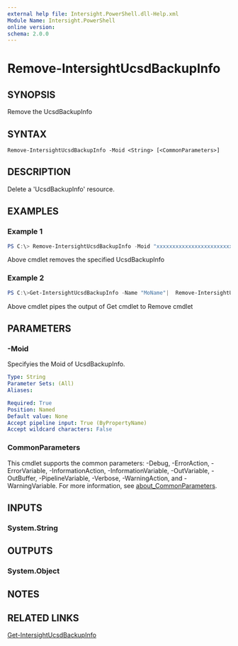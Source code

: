 ```yaml
---
external help file: Intersight.PowerShell.dll-Help.xml
Module Name: Intersight.PowerShell
online version:
schema: 2.0.0
---
```


# Remove-IntersightUcsdBackupInfo

## SYNOPSIS
Remove the UcsdBackupInfo

## SYNTAX

```
Remove-IntersightUcsdBackupInfo -Moid <String> [<CommonParameters>]
```

## DESCRIPTION
Delete a &apos;UcsdBackupInfo&apos; resource.

## EXAMPLES

### Example 1
```powershell
PS C:\> Remove-IntersightUcsdBackupInfo -Moid "xxxxxxxxxxxxxxxxxxxxxxxxxxx"
```
Above cmdlet removes the specified UcsdBackupInfo 

### Example 2
```powershell
PS C:\>Get-IntersightUcsdBackupInfo -Name "MoName"|  Remove-IntersightUcsdBackupInfo
```
Above cmdlet pipes the output of Get cmdlet to Remove cmdlet

## PARAMETERS

### -Moid
Specifyies the Moid of UcsdBackupInfo.

```yaml
Type: String
Parameter Sets: (All)
Aliases:

Required: True
Position: Named
Default value: None
Accept pipeline input: True (ByPropertyName)
Accept wildcard characters: False
```

### CommonParameters
This cmdlet supports the common parameters: -Debug, -ErrorAction, -ErrorVariable, -InformationAction, -InformationVariable, -OutVariable, -OutBuffer, -PipelineVariable, -Verbose, -WarningAction, and -WarningVariable. For more information, see [about_CommonParameters](http://go.microsoft.com/fwlink/?LinkID=113216).

## INPUTS

### System.String

## OUTPUTS

### System.Object
## NOTES

## RELATED LINKS

[Get-IntersightUcsdBackupInfo](./Get-IntersightUcsdBackupInfo.md)

